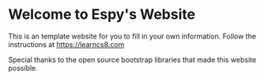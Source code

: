 
# Welcome to Espy's Website

This is an template website for you to fill in your own information. Follow the instructions at https://learncs8.com

Special thanks to the open source bootstrap libraries that made this website possible. 
